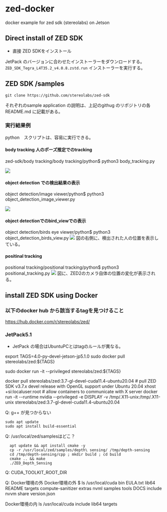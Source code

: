 # zed-docker
docker example for zed sdk (stereolabs) on Jetson


## Direct install of ZED SDK
- 直接 ZED SDKをインストール

JetPack のバージョンに合わせたインストーラーをダウンロードする。
`ZED_SDK_Tegra_L4T35.2_v4.0.8.zstd.run`
インストーラーを実行する。

## ZED SDK /samples

```
git clone https://github.com/stereolabs/zed-sdk
```

それぞれのsample application の説明は、上記のgithug のリポジトリの各README.md に記載がある。

### 実行結果例
python　スクリプトは、容易に実行できる。

#### body tracking 人のポーズ推定でのtracking
zed-sdk/body tracking/body tracking/python$ python3 body_tracking.py


![](fig/body_tracking_python.png)

#### object detection での検出結果の表示
object detection/image viewer/python$ python3 object_detection_image_viewer.py

![](fig/object_detection_image_viewer.png)

#### object detectionでのbird_viewでの表示
object detection/birds eye viewer/python$ python3 object_detection_birds_view.py
![](fig/object_detection_birds_view.png)
図の右側に、検出された人の位置を表示している。

#### positinal tracking
positional tracking/positional tracking/python$ python3 positional_tracking.py
![](fig/positional_tracking.png)
図に、ZED2のカメラ自体の位置の変化が表示される。

## install ZED SDK using Docker


### 以下のdocker hub から該当するtagを見つけること
https://hub.docker.com/r/stereolabs/zed/

### JetPack5.1
- JetPack の場合はUbuntuPCとはtagのルールが異なる。

export TAGS=4.0-py-devel-jetson-jp5.1.0
sudo docker pull stereolabs/zed:${TAGS}


sudo docker run -it --privileged  stereolabs/zed:${TAGS}


docker pull stereolabs/zed:3.7-gl-devel-cuda11.4-ubuntu20.04  # pull ZED SDK v3.7.x devel release with OpenGL support under Ubuntu 20.04
xhost +si:localuser:root  # allow containers to communicate with X server
  docker run -it --runtime nvidia --privileged -e DISPLAY -v /tmp/.X11-unix:/tmp/.X11-unix stereolabs/zed:3.7-gl-devel-cuda11.4-ubuntu20.04


Q: g++ が見つからない
```
sudo apt update
sudo apt install build-essential
```

Q: /usr/local/zed/samplesはどこ？

```
  apt update && apt install cmake -y
  cp -r /usr/local/zed/samples/depth\ sensing/ /tmp/depth-sensing
  cd /tmp/depth-sensing/cpp ; mkdir build ; cd build
  cmake .. && make
  ./ZED_Depth_Sensing
```

Q: CUDA_TOOLKIT_ROOT_DIR


Q: Docker環境の外
Docker環境の外
$ ls /usr/local/cuda
bin                EULA.txt  lib64  README   targets
compute-sanitizer  extras    nvml   samples  tools
DOCS               include   nvvm   share    version.json

Docker環境の内
ls /usr/local/cuda
include  lib64  targets
